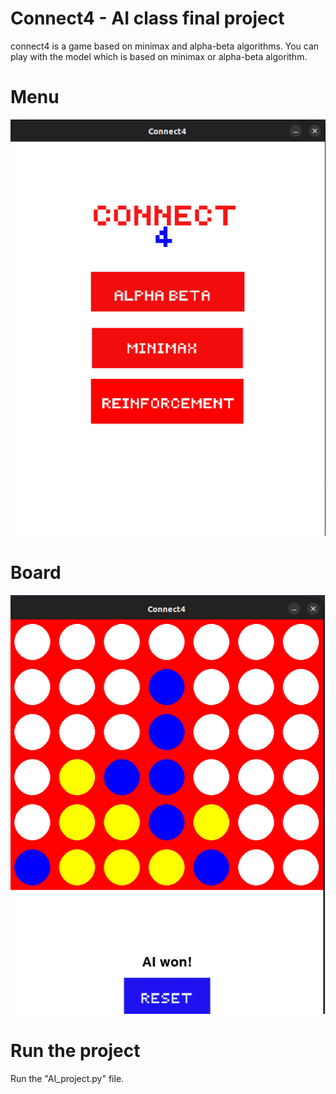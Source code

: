 # Connect4 - AI class final project
connect4 is a game based on minimax and alpha-beta algorithms. 
You can play with the model which is based on minimax or alpha-beta algorithm.
# Menu
![](https://github.com/RozhanMk/Connect4/blob/master/images/menu.png)

# Board
![](https://github.com/RozhanMk/Connect4/blob/master/images/board.png)

# Run the project
Run the "AI_project.py" file.
